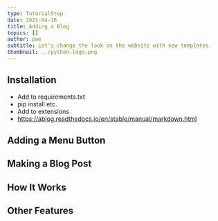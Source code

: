 ```yaml
---
type: TutorialStep
date: 2021-04-16
title: Adding a Blog
topics: []
author: pwe
subtitle: Let's change the look on the website with new templates.
thumbnail: ../python-logo.png
---
```


## Installation

- Add to requirements.txt
- pip install etc.
- Add to extensions
- <https://ablog.readthedocs.io/en/stable/manual/markdown.html>

## Adding a Menu Button

## Making a Blog Post

## How It Works

## Other Features
